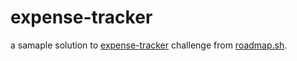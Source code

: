 # expense-tracker

a samaple solution to [expense-tracker](https://roadmap.sh/projects/expense-tracker) challenge from [roadmap.sh](https://roadmap.sh).
